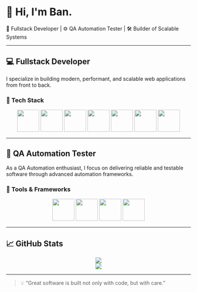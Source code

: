 # 👋 Hi, I'm Ban.

🎯 Fullstack Developer | ⚙️ QA Automation Tester | 🛠 Builder of Scalable Systems

---

## 💻 Fullstack Developer

I specialize in building modern, performant, and scalable web applications from front to back.

### 🚀 Tech Stack

<div align="center">
  <img src="https://cdn.jsdelivr.net/gh/devicons/devicon/icons/nextjs/nextjs-line.svg" width="60" />
  <img src="https://cdn.jsdelivr.net/gh/devicons/devicon/icons/react/react-original.svg" width="60" />
  <img src="https://cdn.jsdelivr.net/gh/devicons/devicon/icons/typescript/typescript-original.svg" width="60" />
  <img src="https://cdn.jsdelivr.net/gh/devicons/devicon/icons/nodejs/nodejs-original.svg" width="60" />
  <img src="https://cdn.jsdelivr.net/gh/devicons/devicon/icons/ruby/ruby-original.svg" width="60" />
  <img src="https://cdn.jsdelivr.net/gh/devicons/devicon/icons/postgresql/postgresql-original.svg" width="60" />
  <img src="https://raw.githubusercontent.com/prisma/docs/main/src/images/logo.svg" width="60" />
</div>

---

## 🧪 QA Automation Tester

As a QA Automation enthusiast, I focus on delivering reliable and testable software through advanced automation frameworks.

### 🧰 Tools & Frameworks

<div align="center">
  <img src="https://playwright.dev/img/playwright-logo.svg" width="60" />
  <img src="https://camo.githubusercontent.com/f58a5e8d4b988d37a6aa1f6a1bb5111cf6ec63b3ac6d95c13c1f4a1ad6c7878c/68747470733a2f2f7777772e6369706865726573732e696f2f696d672f636970726573732d6c6f676f2e706e67" width="60" />
  <img src="https://cdn.worldvectorlogo.com/logos/clickup.svg" width="60" />
  <img src="https://cdn.jsdelivr.net/gh/devicons/devicon/icons/jira/jira-original.svg" width="60" />
</div>

---

## 📈 GitHub Stats

<div align="center">
  <img src="https://github-readme-stats.vercel.app/api?username=ivanthoughts11&show_icons=true&theme=radical" />
  <br />
  <img src="https://github-readme-stats.vercel.app/api/top-langs/?username=ivanthoughts11&layout=compact&theme=radical" />
</div>

---

> 💡 “Great software is built not only with code, but with care.”
